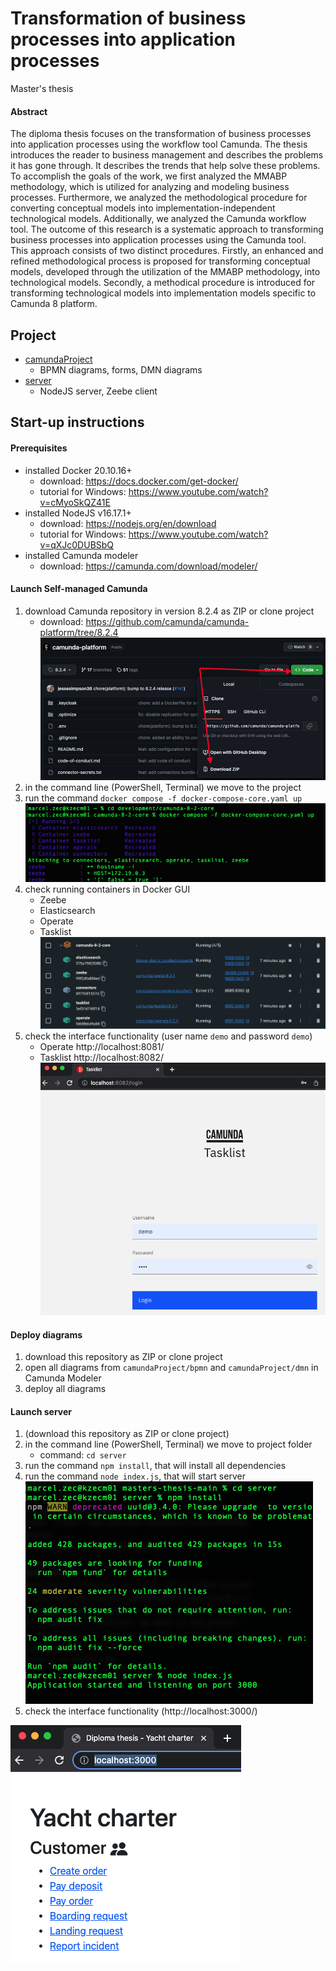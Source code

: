 # Transformation of business processes into application processes
Master's thesis

#### Abstract
The diploma thesis focuses on the transformation of business processes into application processes using the workflow tool Camunda. The thesis introduces the reader to business management and describes the problems it has gone through. It describes the trends that help solve these problems. To accomplish the goals of the work, we first analyzed the MMABP methodology,  which is utilized for analyzing and modeling business processes.  Furthermore, we analyzed the methodological procedure for converting conceptual models into implementation-independent technological models. Additionally, we analyzed the Camunda workflow tool. 
The outcome of this research is a systematic approach to transforming business processes into application processes using the Camunda tool. This approach consists of two distinct procedures.  Firstly, an enhanced and refined methodological process is proposed for transforming conceptual models, developed through the utilization of the MMABP methodology, into technological models. Secondly, a methodical procedure is introduced for transforming technological models into implementation models specific to Camunda 8 platform.

## Project
- [camundaProject](https://github.com/marcel-zec/masters-thesis/tree/main/camundaProject) 
   - BPMN diagrams, forms, DMN diagrams
- [server](https://github.com/marcel-zec/masters-thesis/tree/main/server) 
   - NodeJS server, Zeebe client
 
## Start-up instructions
#### Prerequisites
- installed Docker 20.10.16+
   - download: https://docs.docker.com/get-docker/
   - tutorial for Windows: https://www.youtube.com/watch?v=cMyoSkQZ41E
- installed NodeJS v16.17.1+
   - download: https://nodejs.org/en/download
   - tutorial for Windows: https://www.youtube.com/watch?v=qXJc0DUBSbQ
- installed Camunda modeler
   - download: https://camunda.com/download/modeler/

#### Launch Self-managed Camunda
1. download Camunda repository in version 8.2.4 as ZIP or clone project
   -  download: https://github.com/camunda/camunda-platform/tree/8.2.4
   ![DownloadCamunda](download-camunda.png)
2. in the command line (PowerShell, Terminal) we move to the project
3. run the command `docker compose -f docker-compose-core.yaml up`
   ![RunCamunda](run-camunda.png)
4. check running containers in Docker GUI
   - Zeebe
   - Elasticsearch
   - Operate
   - Tasklist
   ![DockerCamunda](docker-camunda.png)
5. check the interface functionality (user name `demo` and password `demo`)
   - Operate http://localhost:8081/ 
   - Tasklist http://localhost:8082/
   ![TasklistGUI](tasklist-gui.png)

#### Deploy diagrams
1. download this repository as ZIP or clone project 
2. open all diagrams from `camundaProject/bpmn` and `camundaProject/dmn` in Camunda Modeler
3. deploy all diagrams

#### Launch server
1. (download this repository as ZIP or clone project)
2. in the command line (PowerShell, Terminal) we move to project folder 
   - command: `cd server`
3. run the command `npm install`, that will install all dependencies
4. run the command `node index.js`, that will start server
   ![Server](server.png)
5. check the interface functionality (http://localhost:3000/)

![ServerGUI](server-gui.png)
